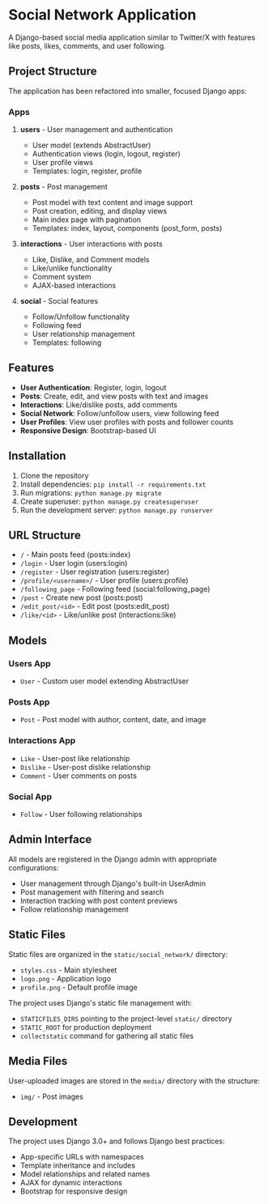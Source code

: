 # Social Network Application

A Django-based social media application similar to Twitter/X with features like posts, likes, comments, and user following.

## Project Structure

The application has been refactored into smaller, focused Django apps:

### Apps

1. **users** - User management and authentication

   - User model (extends AbstractUser)
   - Authentication views (login, logout, register)
   - User profile views
   - Templates: login, register, profile

2. **posts** - Post management

   - Post model with text content and image support
   - Post creation, editing, and display views
   - Main index page with pagination
   - Templates: index, layout, components (post_form, posts)

3. **interactions** - User interactions with posts

   - Like, Dislike, and Comment models
   - Like/unlike functionality
   - Comment system
   - AJAX-based interactions

4. **social** - Social features
   - Follow/Unfollow functionality
   - Following feed
   - User relationship management
   - Templates: following

## Features

- **User Authentication**: Register, login, logout
- **Posts**: Create, edit, and view posts with text and images
- **Interactions**: Like/dislike posts, add comments
- **Social Network**: Follow/unfollow users, view following feed
- **User Profiles**: View user profiles with posts and follower counts
- **Responsive Design**: Bootstrap-based UI

## Installation

1. Clone the repository
2. Install dependencies: `pip install -r requirements.txt`
3. Run migrations: `python manage.py migrate`
4. Create superuser: `python manage.py createsuperuser`
5. Run the development server: `python manage.py runserver`

## URL Structure

- `/` - Main posts feed (posts:index)
- `/login` - User login (users:login)
- `/register` - User registration (users:register)
- `/profile/<username>/` - User profile (users:profile)
- `/following_page` - Following feed (social:following_page)
- `/post` - Create new post (posts:post)
- `/edit_post/<id>` - Edit post (posts:edit_post)
- `/like/<id>` - Like/unlike post (interactions:like)

## Models

### Users App

- `User` - Custom user model extending AbstractUser

### Posts App

- `Post` - Post model with author, content, date, and image

### Interactions App

- `Like` - User-post like relationship
- `Dislike` - User-post dislike relationship
- `Comment` - User comments on posts

### Social App

- `Follow` - User following relationships

## Admin Interface

All models are registered in the Django admin with appropriate configurations:

- User management through Django's built-in UserAdmin
- Post management with filtering and search
- Interaction tracking with post content previews
- Follow relationship management

## Static Files

Static files are organized in the `static/social_network/` directory:

- `styles.css` - Main stylesheet
- `logo.png` - Application logo
- `profile.png` - Default profile image

The project uses Django's static file management with:

- `STATICFILES_DIRS` pointing to the project-level `static/` directory
- `STATIC_ROOT` for production deployment
- `collectstatic` command for gathering all static files

## Media Files

User-uploaded images are stored in the `media/` directory with the structure:

- `img/` - Post images

## Development

The project uses Django 3.0+ and follows Django best practices:

- App-specific URLs with namespaces
- Template inheritance and includes
- Model relationships and related names
- AJAX for dynamic interactions
- Bootstrap for responsive design
